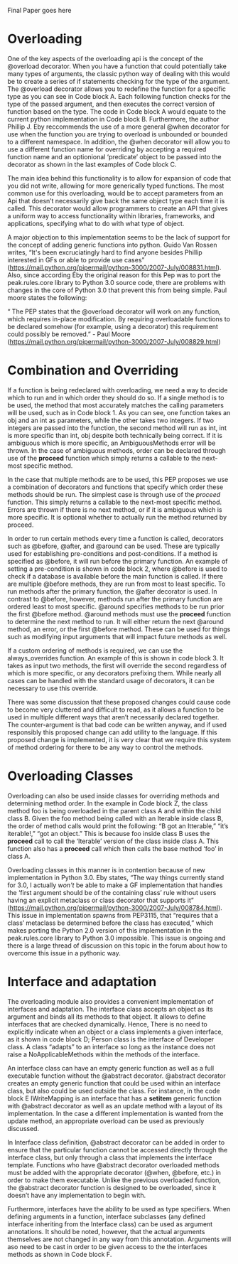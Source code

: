 Final Paper goes here

Overloading
===========
One of the key aspects of the overloading api is the concept of the @overload decorator. When you have a function that could potentially take many types of arguments, the classic python way of dealing with this would be to create a series of if statements checking for the type of the argument. The @overload decorator allows you to redefine the function for a specific type as you can see in Code block A. Each following function checks for the type of the passed argument, and then executes the correct version of function based on the type. The code in Code block A would equate to the current python implementation in Code block B. Furthermore, the author Phillip J. Eby reccommends the use of a more general @when decorator for use when the function you are trying to overload is unbounded or bounded to a different namespace. In addition, the @when decorator will allow you to use a different function name for overriding by accepting a required function name and an optionional ‘predicate’ object to be passed into the decorator as shown in the last examples of Code block C.

The main idea behind this functionality is to allow for expansion of code that you did not write, allowing for more generically typed functions. The most common use for this overloading, would be to accept parameters from an Api that doesn’t necessarily give back the same object type each time it is called. This decorator would allow programmers to create an API that gives a uniform way to access functionality within libraries, frameworks, and applications, specifying what to do with what type of object.

A major objection to this implementation seems to be the lack of support for the concept of adding generic functions into python. Guido Van Rossen writes, “It's been excruciatingly hard to find anyone besides Phillip interested in GFs or able to provide use cases” (https://mail.python.org/pipermail/python-3000/2007-July/008831.html). Also, since according Eby the original reason for this Pep was to port the peak.rules.core library to Python 3.0 source code, there are problems with changes in the core of Python 3.0 that prevent this from being simple. Paul moore states the following:

“ The PEP states that the @overload decorator will work on any function, which requires in-place modification. By requiring overloadable functions to be declared somehow (for example, using a decorator) this requirement could possibly be removed.” - Paul Moore
(https://mail.python.org/pipermail/python-3000/2007-July/008829.html)

Combination and Overriding
==========================
If a function is being redeclared with overloading, we need a way to decide which to run and in which order they should do so.  If a single method is to be used, the method that most accurately matches the calling parameters will be used, such as in Code block 1.  As you can see, one function takes an obj and an int as parameters, while the other takes two integers.  If two integers are passed into the function, the second method will run as int, int is more specific than int, obj despite both technically being correct.  If it is ambiguous which is more specific, an AmbiguousMethods error will be thrown. In the case of ambiguous methods, order can be declared through use of the __proceed__ function which simply returns a callable to the next-most specific method.

In the case that multiple methods are to be used, this PEP proposes we use a combination of decorators and functions that specify which order these methods should be run.  The simplest case is through use of the _proceed_ function.  This simply returns a callable to the next-most specific method.  Errors are thrown if there is no next method, or if it is ambiguous which is more specific.  It is optional whether to actually run the method returned by proceed.

In order to run certain methods every time a function is called, decorators such as @before, @after, and @around can be used.  These are typically used for establishing pre-conditions and post-conditions.  If a method is specified as @before, it will run before the primary function.  An example of setting a pre-condition is shown in code block 2, where @before is used to check if a database is available before the main function is called.  If there are multiple @before methods, they are run from most to least specific.  To run methods after the primary function, the @after decorator is used.  In contrast to @before, however, methods run after the primary function are ordered least to most specific.  @around specifies methods to be run prior the first @before method.  @around methods must use the __proceed__ function to determine the next method to run.  It will either return the next @around method, an error, or the first @before method.  These can be used for things such as modifying input arguments that will impact future methods as well.

If a custom ordering of methods is required, we can use the always_overrides function.  An example of this is shown in code block 3.  It takes as input two methods, the first will override the second regardless of which is more specific, or any decorators prefixing them.  While nearly all cases can be handled with the standard usage of decorators, it can be necessary to use this override.

There was some discussion that these proposed changes could cause code to become very cluttered and difficult to read, as it allows a function to be used in multiple different ways that aren’t necessarily declared together.  The counter-argument is that bad code can be written anyway, and if used responsibly this proposed change can add utility to the language.  If this proposed change is implemented, it is very clear that we require this system of method ordering for there to be any way to control the methods.

Overloading Classes
===================

Overloading can also be used inside classes for overriding methods and determining method order. In the example in Code block Z, the class method foo is being overloaded in the parent class A and within the child class B. Given the foo method being called with an Iterable inside class B, the order of method calls would print the following: “B got an Itterable,” “it’s iterable!,” “got an object.” This is because foo inside class B uses the __proceed__ call to call the ‘Iterable’ version of the class inside class A. This function also has a __proceed__ call which then calls the base method ‘foo’ in class A.

Overloading classes in this manner is in contention because of new implementation in Python 3.0. Eby states, “The way things currently stand for 3.0, I actually *won't* be able to make a GF implementation that handles the ‘first argument should be of the containing class’ rule without users having an explicit metaclass or class decorator that supports it” (https://mail.python.org/pipermail/python-3000/2007-July/008784.html). This issue in implementation spawns from PEP3115, that “requires that a class’ metaclass be determined before the class has executed,” which makes porting the Python 2.0 version of this implementation in the peak.rules.core library to Python 3.0 impossible. This issue is ongoing and there is a large thread of discussion on this topic in the forum about how to overcome this issue in a pythonic way.

Interface and adaptation
========================
The overloading module also provides a convenient implementation of interfaces and adaptation. The interface class accepts an object as its argument and binds all its methods to that object. It allows to define interfaces that are checked dynamically. Hence, There is no need to explicitly indicate when an object or a class implements a given interface, as it shown in code block D; Person class is the interface of Developer class. A class “adapts” to an interface so long as the instance does not raise a NoApplicableMethods within the methods of the interface.

An interface class can have an empty generic function as well as a full executable function without the @abstract decorator. @abstract decorator creates an empty generic function that could be used within an interface class, but also could be used outside the class. For instance, in the code block E IWriteMapping is an interface that has a __setitem__ generic function with @abstract decorator as well as an update method with a layout of its implementation. In the case a different implementation is wanted from the update method, an appropriate overload can be used as previously discussed.

In Interface class definition, @abstract decorator can be added in order to ensure that the particular function cannot be accessed directly through the interface class, but only through a class that implements the interface template. Functions who have @abstract decorator overloaded methods must be added with the appropriate decorator (@when, @before, etc.) in order to make them executable.  Unlike the previous overloaded function, the @abstract decorator function is designed to be overloaded, since it doesn’t have any implementation to begin with.

Furthermore, interfaces have the ability to be used as type specifiers. When defining arguments in a function, interface subclasses (any defined interface inheriting from the Interface class) can be used as argument annotations. It should be noted, however, that the actual arguments themselves are not changed in any way from this annotation. Arguments will aso need to be cast in order to be given access to the the interfaces methods as shown in Code block F.

